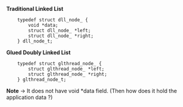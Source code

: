 **Traditional Linked List**
```
    typedef struct dll_node_ {
        void *data;
        struct dll_node_ *left;
        struct dll_node_ *right;
    } dll_node_t;
```

**Glued Doubly Linked List**
```
    typedef struct glthread_node_ {
        struct glthread_node_ *left;
        struct glthread_node_ *right;
    } glthread_node_t;
```

**Note** -> It does not have void *data field.
(Then how does it hold the application data ?)